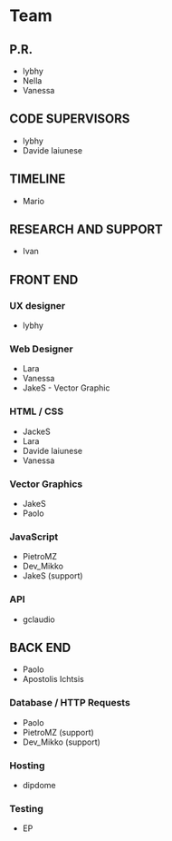 # Team

## P.R.
* lybhy 
* Nella 
* Vanessa


## CODE SUPERVISORS
* lybhy
* Davide Iaiunese


## TIMELINE
* Mario

## RESEARCH AND SUPPORT
* Ivan

## FRONT END

### UX designer
* lybhy

### Web Designer
* Lara
* Vanessa
* JakeS - Vector Graphic

### HTML / CSS
* JackeS
* Lara 
* Davide Iaiunese
* Vanessa

### Vector Graphics
* JakeS
* Paolo

### JavaScript
* PietroMZ
* Dev_Mikko
* JakeS (support)

### API
* gclaudio


## BACK END
* Paolo
* Apostolis Ichtsis

### Database / HTTP Requests
* Paolo
* PietroMZ (support)
* Dev_Mikko (support)

### Hosting
* dipdome

### Testing
* EP

